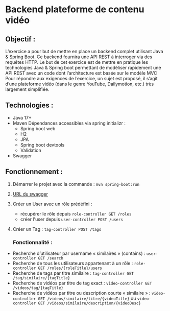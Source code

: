 # Backend plateforme de contenu vidéo

## Objectif : 
L’exercice a pour but de mettre en place un backend complet utilisant Java & Spring Boot. Ce backend fournira une API REST à interroger via des requêtes HTTP. Le but de cet exercice est de mettre en pratique les technologies Java & Spring boot permettant de modéliser rapidement une API REST avec un code dont l’architecture est basée sur le modèle MVC
Pour répondre aux exigences de l’exercice, un sujet est proposé, il s’agit d’une plateforme vidéo (dans le genre YouTube, Dailymotion, etc.) très largement simplifiée.

## Technologies : 
- Java 17+
- Maven Dépendances accessibles via spring initializr :
  - Spring boot web
  - H2
  - JPA
  - Spring boot devtools
  - Validation
- Swagger 

## Fonctionnement : 
1. Démarrer le projet avec la commande : ` mvn spring-boot:run `
2. [URL du swagger ](http://localhost:8080/swagger-ui/index.html#/)
3. Créer un User avec un rôle prédéfini  :
    - récupérer le rôle depuis ` role-controller GET /roles `
    - créer l'user depuis ` user-controller POST /users `
4. Créer un Tag : ` tag-controller POST /tags `

   ### Fonctionnalité : 

- Recherche d’utilisateur par username « similaires » (contains) : ` user-controller GET /search `
- Recherche de tous les utilisateurs appartenant à un rôle : ` role-controller GET /roles/{roleTitle}/users `
- Recherche de tags par titre similaire : ` tag-controller GET /tag/similaire/{tagTitle} ` 
- Recherche de vidéos par titre de tag exact : ` video-controller GET /videos/tag/{tagTitle} `
- Recherche de vidéos par titre ou description courte « similaire » : ` video-controller GET /videos/similaire/titre/{videoTitle} ` ou ` video-controller GET /videos/similaire/description/{videoDesc} `
